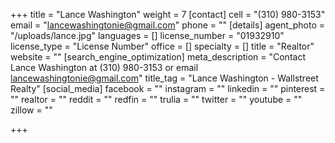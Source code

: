 +++
title = "Lance Washington"
weight = 7
[contact]
cell = "(310) 980-3153"
email = "lancewashingtonie@gmail.com"
phone = ""
[details]
agent_photo = "/uploads/lance.jpg"
languages = []
license_number = "01932910"
license_type = "License Number"
office = []
specialty = []
title = "Realtor"
website = ""
[search_engine_optimization]
meta_description = "Contact Lance Washington at (310) 980-3153 or email lancewashingtonie@gmail.com"
title_tag = "Lance Washington - Wallstreet Realty"
[social_media]
facebook = ""
instagram = ""
linkedin = ""
pinterest = ""
realtor = ""
reddit = ""
redfin = ""
trulia = ""
twitter = ""
youtube = ""
zillow = ""

+++
